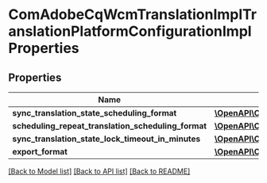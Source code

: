 # ComAdobeCqWcmTranslationImplTranslationPlatformConfigurationImplProperties

## Properties
Name | Type | Description | Notes
------------ | ------------- | ------------- | -------------
**sync_translation_state_scheduling_format** | [**\OpenAPI\Client\Model\ConfigNodePropertyString**](ConfigNodePropertyString.md) |  | [optional] 
**scheduling_repeat_translation_scheduling_format** | [**\OpenAPI\Client\Model\ConfigNodePropertyString**](ConfigNodePropertyString.md) |  | [optional] 
**sync_translation_state_lock_timeout_in_minutes** | [**\OpenAPI\Client\Model\ConfigNodePropertyString**](ConfigNodePropertyString.md) |  | [optional] 
**export_format** | [**\OpenAPI\Client\Model\ConfigNodePropertyDropDown**](ConfigNodePropertyDropDown.md) |  | [optional] 

[[Back to Model list]](../README.md#documentation-for-models) [[Back to API list]](../README.md#documentation-for-api-endpoints) [[Back to README]](../README.md)


